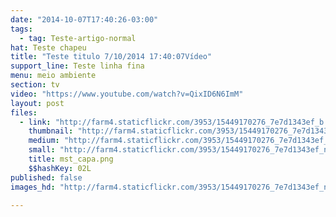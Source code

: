 ```yaml
---
date: "2014-10-07T17:40:26-03:00"
tags:
  - tag: Teste-artigo-normal
hat: Teste chapeu
title: "Teste titulo 7/10/2014 17:40:07Vídeo"
support_line: Teste linha fina
menu: meio ambiente
section: tv
video: "https://www.youtube.com/watch?v=QixID6N6ImM"
layout: post
files:
  - link: "http://farm4.staticflickr.com/3953/15449170276_7e7d1343ef_b.jpg"
    thumbnail: "http://farm4.staticflickr.com/3953/15449170276_7e7d1343ef_t.jpg"
    medium: "http://farm4.staticflickr.com/3953/15449170276_7e7d1343ef_z.jpg"
    small: "http://farm4.staticflickr.com/3953/15449170276_7e7d1343ef_n.jpg"
    title: mst_capa.png
    $$hashKey: 02L
published: false
images_hd: "http://farm4.staticflickr.com/3953/15449170276_7e7d1343ef_n.jpg"

---
```


